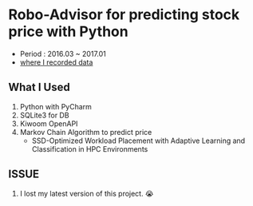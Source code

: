 #  Robo-Advisor for predicting stock price with Python

- Period : 2016.03 ~ 2017.01
- [where I recorded data](https://rutilante5.wixsite.com/main)

## What I Used

1. Python with PyCharm
2. SQLite3 for DB
3. Kiwoom OpenAPI
4. Markov Chain Algorithm to predict price
   - SSD-Optimized Workload Placement with Adaptive Learning and Classification in HPC Environments



## ISSUE

1. I lost my latest version of this project. :sob: